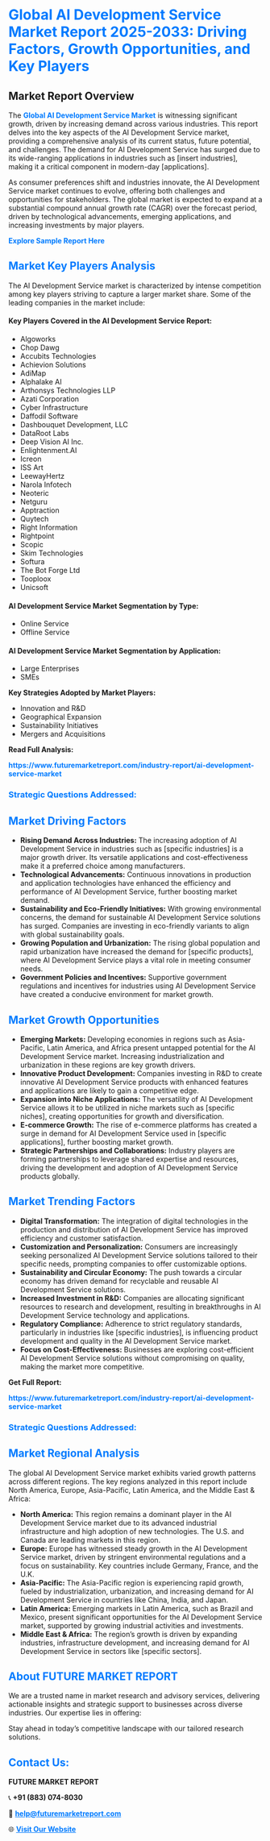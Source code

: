 <h1 style="color: #007BFF;">Global AI Development Service Market Report 2025-2033: Driving Factors, Growth Opportunities, and Key Players</h1>

<section id="overview">
<h2>Market Report Overview</h2>
<p>The <a href="https://www.futuremarketreport.com/industry-report/ai-development-service-market" style="color: #007BFF; text-decoration: none;"><strong>Global AI Development Service Market</strong></a> is witnessing significant growth, driven by increasing demand across various industries. This report delves into the key aspects of the AI Development Service market, providing a comprehensive analysis of its current status, future potential, and challenges. The demand for AI Development Service has surged due to its wide-ranging applications in industries such as [insert industries], making it a critical component in modern-day [applications].</p>
<p>As consumer preferences shift and industries innovate, the AI Development Service market continues to evolve, offering both challenges and opportunities for stakeholders. The global market is expected to expand at a substantial compound annual growth rate (CAGR) over the forecast period, driven by technological advancements, emerging applications, and increasing investments by major players.</p>
</section>

<section id="overview">
<p><a href="https://www.futuremarketreport.com/request-sample/reportId=27851" style="color: #007BFF; text-decoration: none;"><strong>Explore Sample Report Here</strong></a></p>
</section>

<section id="key-players">
<h2 style="color: #007BFF;">Market Key Players Analysis</h2>
<p>The AI Development Service market is characterized by intense competition among key players striving to capture a larger market share. Some of the leading companies in the market include:</p>
<h4>Key Players Covered in the AI Development Service Report:</h4>
<ul><li>Algoworks</li><li>Chop Dawg</li><li>Accubits Technologies</li><li>Achievion Solutions</li><li>AdiMap</li><li>Alphalake AI</li><li>Arthonsys Technologies LLP</li><li>Azati Corporation</li><li>Cyber Infrastructure</li><li>Daffodil Software</li><li>Dashbouquet Development, LLC</li><li>DataRoot Labs</li><li>Deep Vision AI Inc.</li><li>Enlightenment.AI</li><li>Icreon</li><li>ISS Art</li><li>LeewayHertz</li><li>Narola Infotech</li><li>Neoteric</li><li>Netguru</li><li>Apptraction</li><li>Quytech</li><li>Right Information</li><li>Rightpoint</li><li>Scopic</li><li>Skim Technologies</li><li>Softura</li><li>The Bot Forge Ltd</li><li>Tooploox</li><li>Unicsoft</li></ul>
<h4>AI Development Service Market Segmentation by Type:</h4>
<ul><li>Online Service</li><li>Offline Service</li></ul>

<h4>AI Development Service Market Segmentation by Application:</h4>
<ul><li>Large Enterprises</li><li>SMEs</li></ul>
<p><strong>Key Strategies Adopted by Market Players:</strong></p>
<ul>
<li>Innovation and R&D</li>
<li>Geographical Expansion</li>
<li>Sustainability Initiatives</li>
<li>Mergers and Acquisitions</li>
</ul>
</section>

<section>
<p><strong>Read Full Analysis: </strong></p><a href="https://www.futuremarketreport.com/industry-report/ai-development-service-market" style="color: #007BFF; text-decoration: none;"><strong>https://www.futuremarketreport.com/industry-report/ai-development-service-market</strong></a>
<h3 style="color: #007BFF;">Strategic Questions Addressed:</h3>
</section>

<section id="driving-factors">
<h2 style="color: #007BFF;">Market Driving Factors</h2>
<ul>
<li><strong>Rising Demand Across Industries:</strong> The increasing adoption of AI Development Service in industries such as [specific industries] is a major growth driver. Its versatile applications and cost-effectiveness make it a preferred choice among manufacturers.</li>
<li><strong>Technological Advancements:</strong> Continuous innovations in production and application technologies have enhanced the efficiency and performance of AI Development Service, further boosting market demand.</li>
<li><strong>Sustainability and Eco-Friendly Initiatives:</strong> With growing environmental concerns, the demand for sustainable AI Development Service solutions has surged. Companies are investing in eco-friendly variants to align with global sustainability goals.</li>
<li><strong>Growing Population and Urbanization:</strong> The rising global population and rapid urbanization have increased the demand for [specific products], where AI Development Service plays a vital role in meeting consumer needs.</li>
<li><strong>Government Policies and Incentives:</strong> Supportive government regulations and incentives for industries using AI Development Service have created a conducive environment for market growth.</li>
</ul>
</section>

<section id="growth-opportunities">
<h2 style="color: #007BFF;">Market Growth Opportunities</h2>
<ul>
<li><strong>Emerging Markets:</strong> Developing economies in regions such as Asia-Pacific, Latin America, and Africa present untapped potential for the AI Development Service market. Increasing industrialization and urbanization in these regions are key growth drivers.</li>
<li><strong>Innovative Product Development:</strong> Companies investing in R&D to create innovative AI Development Service products with enhanced features and applications are likely to gain a competitive edge.</li>
<li><strong>Expansion into Niche Applications:</strong> The versatility of AI Development Service allows it to be utilized in niche markets such as [specific niches], creating opportunities for growth and diversification.</li>
<li><strong>E-commerce Growth:</strong> The rise of e-commerce platforms has created a surge in demand for AI Development Service used in [specific applications], further boosting market growth.</li>
<li><strong>Strategic Partnerships and Collaborations:</strong> Industry players are forming partnerships to leverage shared expertise and resources, driving the development and adoption of AI Development Service products globally.</li>
</ul>
</section>

<section id="trending-factors">
<h2 style="color: #007BFF;">Market Trending Factors</h2>
<ul>
<li><strong>Digital Transformation:</strong> The integration of digital technologies in the production and distribution of AI Development Service has improved efficiency and customer satisfaction.</li>
<li><strong>Customization and Personalization:</strong> Consumers are increasingly seeking personalized AI Development Service solutions tailored to their specific needs, prompting companies to offer customizable options.</li>
<li><strong>Sustainability and Circular Economy:</strong> The push towards a circular economy has driven demand for recyclable and reusable AI Development Service solutions.</li>
<li><strong>Increased Investment in R&D:</strong> Companies are allocating significant resources to research and development, resulting in breakthroughs in AI Development Service technology and applications.</li>
<li><strong>Regulatory Compliance:</strong> Adherence to strict regulatory standards, particularly in industries like [specific industries], is influencing product development and quality in the AI Development Service market.</li>
<li><strong>Focus on Cost-Effectiveness:</strong> Businesses are exploring cost-efficient AI Development Service solutions without compromising on quality, making the market more competitive.</li>
</ul>
</section>

<section>
<p><strong>Get Full Report: </strong></p><a href="https://www.futuremarketreport.com/industry-report/ai-development-service-market" style="color: #007BFF; text-decoration: none;"><strong>https://www.futuremarketreport.com/industry-report/ai-development-service-market</strong></a>
<h3 style="color: #007BFF;">Strategic Questions Addressed:</h3>
</section>


<section id="regional-analysis">
<h2 style="color: #007BFF;">Market Regional Analysis</h2>
<p>The global AI Development Service market exhibits varied growth patterns across different regions. The key regions analyzed in this report include North America, Europe, Asia-Pacific, Latin America, and the Middle East & Africa:</p>
<ul>
<li><strong>North America:</strong> This region remains a dominant player in the AI Development Service market due to its advanced industrial infrastructure and high adoption of new technologies. The U.S. and Canada are leading markets in this region.</li>
<li><strong>Europe:</strong> Europe has witnessed steady growth in the AI Development Service market, driven by stringent environmental regulations and a focus on sustainability. Key countries include Germany, France, and the U.K.</li>
<li><strong>Asia-Pacific:</strong> The Asia-Pacific region is experiencing rapid growth, fueled by industrialization, urbanization, and increasing demand for AI Development Service in countries like China, India, and Japan.</li>
<li><strong>Latin America:</strong> Emerging markets in Latin America, such as Brazil and Mexico, present significant opportunities for the AI Development Service market, supported by growing industrial activities and investments.</li>
<li><strong>Middle East & Africa:</strong> The region’s growth is driven by expanding industries, infrastructure development, and increasing demand for AI Development Service in sectors like [specific sectors].</li>
</ul>
</section>

<footer>
<h2 style="color: #007BFF;">About FUTURE MARKET REPORT</h2>
<p>We are a trusted name in market research and advisory services, delivering actionable insights and strategic support to businesses across diverse industries. Our expertise lies in offering:</p>

<p>Stay ahead in today’s competitive landscape with our tailored research solutions.</p>

<h2 style="color: #007BFF;">Contact Us:</h2>
<p><strong>FUTURE MARKET REPORT</strong></p>
<p>📞 <strong>+91 (883) 074-8030</strong></p>
<p>📧 <strong><a href="mailto:help@futuremarketreport.com" style="color: #007BFF;">help@futuremarketreport.com</a></strong></p>
<p>🌐 <strong><a href="https://www.futuremarketreport.com/" style="color: #007BFF;">Visit Our Website</a></strong></p>
</footer>